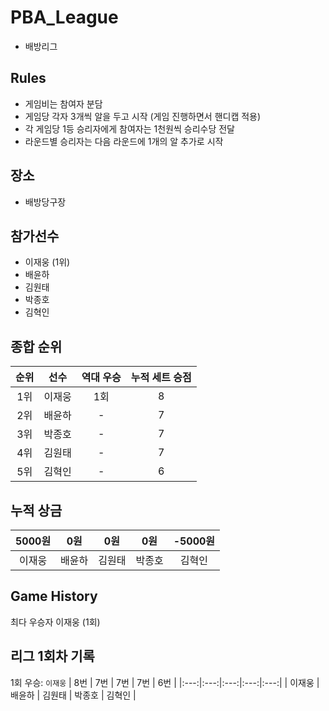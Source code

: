 # PBA_League
- 배방리그

## Rules
- 게임비는 참여자 분담
- 게임당 각자 3개씩 알을 두고 시작 (게임 진행하면서 핸디캡 적용)
- 각 게임당 1등 승리자에게 참여자는 1천원씩 승리수당 전달
- 라운드별 승리자는 다음 라운드에 1개의 알 추가로 시작

## 장소
- 배방당구장

## 참가선수
- 이재웅 (1위)
- 배윤하
- 김원태
- 박종호
- 김혁인
 

## 종합 순위
| 순위 | 선수 | 역대 우승 | 누적 세트 승점 | 
|:--:|:--:|:--:|:--:|
| 1위 | 이재웅 | 1회 | 8 | 
| 2위 | 배윤하 | - | 7 | 
| 3위 | 박종호 | - | 7 | 
| 4위 | 김원태 | - | 7 |
| 5위 | 김혁인 | - | 6 |



## 누적 상금
| 5000원 | 0원 | 0원 | 0원 | -5000원 |
|:--:|:--:|:--:|:--:|:--:|
| 이재웅 | 배윤하 | 김원태 | 박종호 | 김혁인 |

## Game History 

최다 우승자 이재웅 (1회)
## 리그 1회차 기록
1회 우승: `이재웅`
| 8번 | 7번 | 7번 | 7번 | 6번 |
|:---:|:---:|:---:|:---:|:---:|
| 이재웅 | 배윤하 | 김원태 | 박종호 | 김혁인 |

